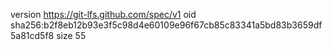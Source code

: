 version https://git-lfs.github.com/spec/v1
oid sha256:b2f8eb12b93e3f5c98d4e60109e96f67cb85c83341a5bd83b3659df5a81cd5f8
size 55
